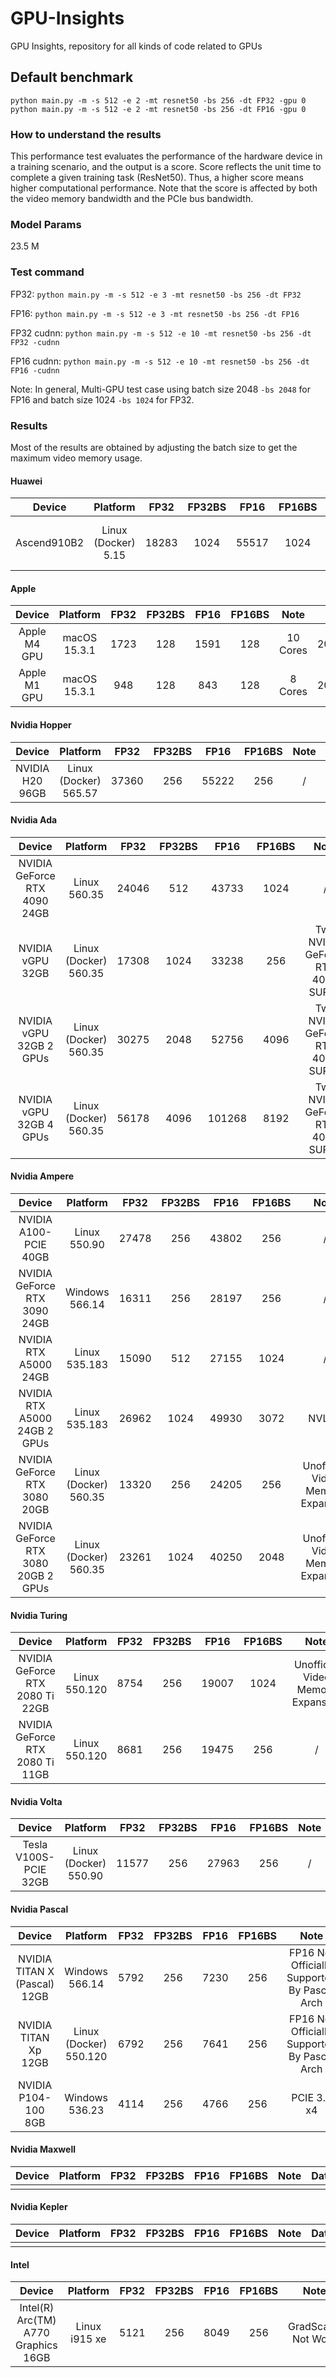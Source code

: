 # GPU-Insights
GPU Insights, repository for all kinds of code related to GPUs

## Default benchmark
```shell
python main.py -m -s 512 -e 2 -mt resnet50 -bs 256 -dt FP32 -gpu 0
python main.py -m -s 512 -e 2 -mt resnet50 -bs 256 -dt FP16 -gpu 0
```

### How to understand the results

This performance test evaluates the performance of the hardware device in a training scenario, and the output is a score. Score reflects the unit time to complete a given training task (ResNet50). Thus, a higher score means higher computational performance. Note that the score is affected by both the video memory bandwidth and the PCIe bus bandwidth.

### Model Params
23.5 M

### Test command

FP32: `python main.py -m -s 512 -e 3 -mt resnet50 -bs 256 -dt FP32`

FP16: `python main.py -m -s 512 -e 3 -mt resnet50 -bs 256 -dt FP16`

FP32 cudnn: `python main.py -m -s 512 -e 10 -mt resnet50 -bs 256 -dt FP32 -cudnn`

FP16 cudnn: `python main.py -m -s 512 -e 10 -mt resnet50 -bs 256 -dt FP16 -cudnn`

Note: In general, Multi-GPU test case using batch size 2048 `-bs 2048` for FP16 and batch size 1024 `-bs 1024` for FP32.

### Results

Most of the results are obtained by adjusting the batch size to get the maximum video memory usage.

#### Huawei

|   Device    |         Platform         | FP32  | FP32BS | FP16  | FP16BS |              Note               | **Date**  |
| :---------: | :----------------------: | :---: | :----: | :---: | :----: | :-----------------------------: | --------- |
| Ascend910B2 | Linux (Docker)<br />5.15 | 18283 |  1024  | 55517 |  1024  | FP16 GradScaler seems overflow. | 2025.3.20 |



#### Apple

|    Device    |     Platform      | FP32 | FP32BS | FP16 | FP16BS |   Note   | Date      |
| :----------: | :---------------: | :--: | :----: | :--: | :----: | :------: | --------- |
| Apple M4 GPU | macOS<br />15.3.1 | 1723 |  128   | 1591 |  128   | 10 Cores | 2025.3.20 |
| Apple M1 GPU | macOS<br />15.3.1 | 948  |  128   | 843  |  128   | 8 Cores  | 2025.3.20 |



#### Nvidia Hopper

|        Device        |          Platform          | FP32  | FP32BS | FP16  | FP16BS | Note | Date      |
| :------------------: | :------------------------: | :---: | :----: | :---: | :----: | :--: | --------- |
| NVIDIA H20<br />96GB | Linux (Docker)<br />565.57 | 37360 |  256   | 55222 |  256   |  /   | 2025.3.27 |



#### Nvidia Ada

|              Device               |          Platform          | FP32  | FP32BS |  FP16  | FP16BS |               Note                | Date      |
| :-------------------------------: | :------------------------: | :---: | :----: | :----: | :----: | :-------------------------------: | --------- |
| NVIDIA GeForce RTX 4090<br />24GB |     Linux<br />560.35      | 24046 |  512   | 43733  |  1024  |                 /                 | 2025.3.20 |
|       NVIDIA vGPU<br />32GB       | Linux (Docker)<br />560.35 | 17308 |  1024  | 33238  |  256   | Two NVIDIA GeForce RTX 4080 SUPER | 2025.3.27 |
|  NVIDIA vGPU<br />32GB    2 GPUs  | Linux (Docker)<br />560.35 | 30275 |  2048  | 52756  |  4096  | Two NVIDIA GeForce RTX 4080 SUPER | 2025.3.20 |
|  NVIDIA vGPU<br />32GB    4 GPUs  | Linux (Docker)<br />560.35 | 56178 |  4096  | 101268 |  8192  | Two NVIDIA GeForce RTX 4080 SUPER | 2025.3.20 |



#### Nvidia Ampere

|                   Device                    |          Platform          | FP32  | FP32BS | FP16  | FP16BS |               Note                | Date      |
| :-----------------------------------------: | :------------------------: | :---: | :----: | :---: | :----: | :-------------------------------: | --------- |
|         NVIDIA A100-PCIE<br />40GB          |     Linux<br />550.90      | 27478 |  256   | 43802 |  256   |                 /                 | 2025.3.31 |
|      NVIDIA GeForce RTX 3090<br />24GB      |    Windows<br />566.14     | 16311 |  256   | 28197 |  256   |                 /                 | 2025.3.10 |
|         NVIDIA RTX A5000<br />24GB          |     Linux<br />535.183     | 15090 |  512   | 27155 |  1024  |                 /                 | 2025.3.20 |
|    NVIDIA RTX A5000<br />24GB    2 GPUs     |     Linux<br />535.183     | 26962 |  1024  | 49930 |  3072  |              NVLink               | 2025.3.20 |
|      NVIDIA GeForce RTX 3080<br />20GB      | Linux (Docker)<br />560.35 | 13320 |  256   | 24205 |  256   | Unofficial Video Memory Expansion | 2025.3.20 |
| NVIDIA GeForce RTX 3080<br />20GB    2 GPUs | Linux (Docker)<br />560.35 | 23261 |  1024  | 40250 |  2048  | Unofficial Video Memory Expansion | 2025.3.20 |



#### Nvidia Turing

|                Device                |      Platform      | FP32 | FP32BS | FP16  | FP16BS |               Note                | Date      |
| :----------------------------------: | :----------------: | :--: | :----: | :---: | :----: | :-------------------------------: | --------- |
| NVIDIA GeForce RTX 2080 Ti<br />22GB | Linux<br />550.120 | 8754 |  256   | 19007 |  1024  | Unofficial Video Memory Expansion | 2025.3.20 |
| NVIDIA GeForce RTX 2080 Ti<br />11GB | Linux<br />550.120 | 8681 |  256   | 19475 |  256   |                 /                 | 2025.4.02 |



#### Nvidia Volta

|           Device           |          Platform          | FP32  | FP32BS | FP16  | FP16BS | Note | Date      |
| :------------------------: | :------------------------: | :---: | :----: | :---: | :----: | :--: | --------- |
| Tesla V100S-PCIE<br />32GB | Linux (Docker)<br />550.90 | 11577 |  256   | 27963 |  256   |  /   | 2025.3.20 |



#### Nvidia Pascal

|              Device               |          Platform           | FP32 | FP32BS | FP16 | FP16BS |                     Note                     | Date      |
| :-------------------------------: | :-------------------------: | :--: | :----: | :--: | :----: | :------------------------------------------: | --------- |
| NVIDIA TITAN X (Pascal)<br />12GB |     Windows<br />566.14     | 5792 |  256   | 7230 |  256   | FP16 Not Officially Supported By Pascal Arch | 2025.3.20 |
|     NVIDIA TITAN Xp<br />12GB     | Linux (Docker)<br />550.120 | 6792 |  256   | 7641 |  256   | FP16 Not Officially Supported By Pascal Arch | 2025.3.26 |
|     NVIDIA P104-100<br />8GB      |     Windows<br />536.23     | 4114 |  256   | 4766 |  256   |                 PCIE 3.0 x4                  | 2025.4.05 |



#### Nvidia Maxwell

| Device | Platform | FP32 | FP32BS | FP16 | FP16BS | Note | Date |
| :----: | :------: | :--: | :----: | :--: | :----: | :--: | ---- |
|        |          |      |        |      |        |      |      |



#### Nvidia Kepler

| Device | Platform | FP32 | FP32BS | FP16 | FP16BS | Note | Date |
| :----: | :------: | :--: | :----: | :--: | :----: | :--: | ---- |
|        |          |      |        |      |        |      |      |



#### Intel

|                  Device                  |      Platform      | FP32 | FP32BS | FP16 | FP16BS |        Note         | Date      |
| :--------------------------------------: | :----------------: | :--: | :----: | :--: | :----: | :-----------------: | --------- |
| Intel(R) Arc(TM) A770 Graphics<br />16GB | Linux<br />i915 xe | 5121 |  256   | 8049 |  256   | GradScaler Not Work | 2025.3.20 |
